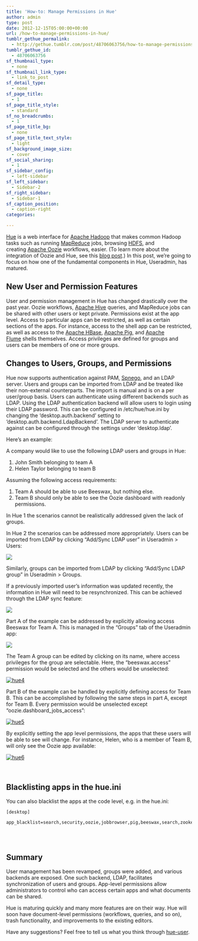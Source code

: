 ```yaml
---
title: 'How-to: Manage Permissions in Hue'
author: admin
type: post
date: 2012-12-15T05:00:00+00:00
url: /how-to-manage-permissions-in-hue/
tumblr_gethue_permalink:
  - http://gethue.tumblr.com/post/48706063756/how-to-manage-permissions-in-hue
tumblr_gethue_id:
  - 48706063756
sf_thumbnail_type:
  - none
sf_thumbnail_link_type:
  - link_to_post
sf_detail_type:
  - none
sf_page_title:
  - 1
sf_page_title_style:
  - standard
sf_no_breadcrumbs:
  - 1
sf_page_title_bg:
  - none
sf_page_title_text_style:
  - light
sf_background_image_size:
  - cover
sf_social_sharing:
  - 1
sf_sidebar_config:
  - left-sidebar
sf_left_sidebar:
  - Sidebar-2
sf_right_sidebar:
  - Sidebar-1
sf_caption_position:
  - caption-right
categories:

---
```

[Hue][1] is a web interface for [Apache Hadoop][2] that makes common Hadoop tasks such as running [MapReduce][3] jobs, browsing [HDFS][3], and creating [Apache Oozie][4] workflows, easier. (To learn more about the integration of Oozie and Hue, see this [blog post][5].) In this post, we’re going to focus on how one of the fundamental components in Hue, Useradmin, has matured.

## New User and Permission Features

User and permission management in Hue has changed drastically over the past year. Oozie workflows, [Apache Hive][6] queries, and MapReduce jobs can be shared with other users or kept private. Permissions exist at the app level. Access to particular apps can be restricted, as well as certain sections of the apps. For instance, access to the shell app can be restricted, as well as access to the [Apache HBase][7], [Apache Pig][8], and [Apache Flume][9] shells themselves. Access privileges are defined for groups and users can be members of one or more groups.

## Changes to Users, Groups, and Permissions

Hue now supports authentication against PAM, [Spnego][10], and an LDAP server. Users and groups can be imported from LDAP and be treated like their non-external counterparts. The import is manual and is on a per user/group basis. Users can authenticate using different backends such as LDAP. Using the LDAP authentication backend will allow users to login using their LDAP password. This can be configured in /etc/hue/hue.ini by changing the ‘desktop.auth.backend’ setting to ‘desktop.auth.backend.LdapBackend’. The LDAP server to authenticate against can be configured through the settings under ‘desktop.ldap’.

Here’s an example:

A company would like to use the following LDAP users and groups in Hue:

  1. John Smith belonging to team A
  2. Helen Taylor belonging to team B

Assuming the following access requirements:

  1. Team A should be able to use Beeswax, but nothing else.
  2. Team B should only be able to see the Oozie dashboard with readonly permissions.

In Hue 1 the scenarios cannot be realistically addressed given the lack of groups.

In Hue 2 the scenarios can be addressed more appropriately. Users can be imported from LDAP by clicking “Add/Sync LDAP user” in Useradmin > Users:

[<img class="aligncenter title=" src="http://www.cloudera.com/wp-content/uploads/2012/12/hue11.png"/>][11]

Similarly, groups can be imported from LDAP by clicking “Add/Sync LDAP group” in Useradmin > Groups.

If a previously imported user’s information was updated recently, the information in Hue will need to be resynchronized. This can be achieved through the LDAP sync feature:

[<img class="aligncenter title=" src="http://www.cloudera.com/wp-content/uploads/2012/12/hue21.png"/>][12]

Part A of the example can be addressed by explicitly allowing access Beeswax for Team A. This is managed in the “Groups” tab of the Useradmin app:

[<img class="aligncenter title=" src="http://www.cloudera.com/wp-content/uploads/2012/12/hue31.png"/>][13]

The Team A group can be edited by clicking on its name, where access privileges for the group are selectable. Here, the “beeswax.access” permission would be selected and the others would be unselected:

[<img title="hue4" src="http://www.cloudera.com/wp-content/uploads/2012/12/hue4.png"/>][14]

Part B of the example can be handled by explicitly defining access for Team B. This can be accomplished by following the same steps in part A, except for Team B. Every permission would be unselected except “oozie.dashboard_jobs_access”:

[<img title="hue5" src="http://www.cloudera.com/wp-content/uploads/2012/12/hue5.png"/>][15]

By explicitly setting the app level permissions, the apps that these users will be able to see will change. For instance, Helen, who is a member of Team B, will only see the Oozie app available:

[<img title="hue6" src="http://www.cloudera.com/wp-content/uploads/2012/12/hue6.png"/>][16]

&nbsp;

## Blacklisting apps in the hue.ini

You can also blacklist the apps at the code level, e.g. in the hue.ini:

<pre><code class="bash">[desktop]

app_blacklist=search,security,oozie,jobbrowser,pig,beeswax,search,zookeeper,impala,rdbms,spark,metastore,hbase,sqoop,jobsub

</code></pre>

&nbsp;

## Summary

User management has been revamped, groups were added, and various backends are exposed. One such backend, LDAP, facilitates synchronization of users and groups. App-level permissions allow administrators to control who can access certain apps and what documents can be shared.

Hue is maturing quickly and many more features are on their way. Hue will soon have document-level permissions (workflows, queries, and so on), trash functionality, and improvements to the existing editors.

Have any suggestions? Feel free to tell us what you think through [hue-user][17].

 [1]: https://gethue.com
 [2]: http://hadoop.apache.com/
 [3]: http://hadoop.apache.org/
 [4]: http://oozie.apache.org/
 [5]: http://blog.cloudera.com/blog/2012/10/whats-new-in-cdh4-1-hue/
 [6]: http://hive.apache.org/
 [7]: http://hbase.apache.org/
 [8]: http://pig.apache.org/
 [9]: http://flume.apache.org/
 [10]: http://en.wikipedia.org/wiki/SPNEGO
 [11]: http://www.cloudera.com/wp-content/uploads/2012/12/hue11.png
 [12]: http://www.cloudera.com/wp-content/uploads/2012/12/hue21.png
 [13]: http://www.cloudera.com/wp-content/uploads/2012/12/hue31.png
 [14]: http://www.cloudera.com/wp-content/uploads/2012/12/hue4.png
 [15]: http://www.cloudera.com/wp-content/uploads/2012/12/hue5.png
 [16]: http://www.cloudera.com/wp-content/uploads/2012/12/hue6.png
 [17]: https://groups.google.com/a/cloudera.org/forum/?fromgroups#!forum/hue-user
